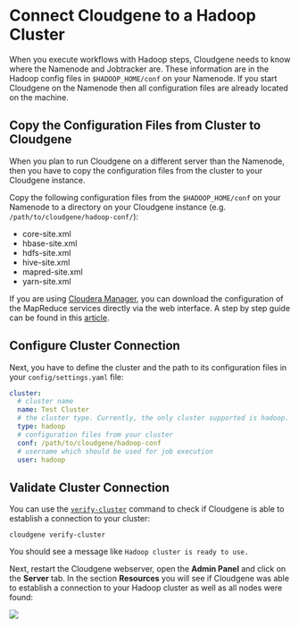 
# Connect Cloudgene to a Hadoop Cluster


When you execute workflows with Hadoop steps, Cloudgene needs to know where the Namenode and Jobtracker are. These information are in the Hadoop config files in `$HADOOP_HOME/conf` on your Namenode. If you start Cloudgene on the Namenode then all configuration files are already located on the machine.


## Copy the Configuration Files from Cluster to Cloudgene

When you plan to run Cloudgene on a different server than the Namenode, then you have to copy the configuration files from the cluster to your Cloudgene instance.

Copy the following configuration files from the `$HADOOP_HOME/conf` on your Namenode to a directory on your Cloudgene instance (e.g. `/path/to/cloudgene/hadoop-conf/`):

- core-site.xml
- hbase-site.xml
- hdfs-site.xml
- hive-site.xml
- mapred-site.xml
- yarn-site.xml

If you are using [Cloudera Manager](https://www.cloudera.com/products/product-components/cloudera-manager.html), you can download the configuration of the MapReduce services directly via the web interface. A step by step guide can be found in this [article](https://www.cloudera.com/documentation/enterprise/5-6-x/topics/cm_mc_client_config.html).

## Configure Cluster Connection

Next, you have to define the cluster and the path to its configuration files in your `config/settings.yaml` file:


```yaml
cluster:
  # cluster name
  name: Test Cluster
  # the cluster type. Currently, the only cluster supported is hadoop.
  type: hadoop
  # configuration files from your cluster
  conf: /path/to/cloudgene/hadoop-conf
  # username which should be used for job execution
  user: hadoop
```


## Validate Cluster Connection

You can use the [`verify-cluster`](/cli/cloudgene-verify-cluster.md) command to check if Cloudgene is able to establish a connection to your cluster:

```
cloudgene verify-cluster
```

You should see a message like `Hadoop cluster is ready to use.`

Next, restart the Cloudgene webserver, open the **Admin Panel** and click on the **Server** tab. In the section **Resources** you will see if Cloudgene was able to establish a connection to your Hadoop cluster as well as all nodes were found:

<div class="screenshot">
<img src="../../images/screenshots/hadoop-cluster.png">
</div>
